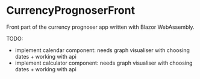 # CurrencyPrognoserFront
Front part of the currency prognoser app written with Blazor WebAssembly.

TODO:
- implement calendar component: needs graph visualiser with choosing dates + working with api
- implement calculator component: needs graph visualiser with choosing dates + working with api
